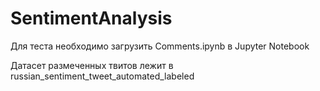 # SentimentAnalysis

Для теста необходимо загрузить Comments.ipynb в Jupyter Notebook

Датасет размеченных твитов лежит в russian_sentiment_tweet_automated_labeled
